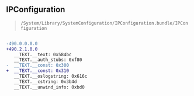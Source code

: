 ## IPConfiguration

> `/System/Library/SystemConfiguration/IPConfiguration.bundle/IPConfiguration`

```diff

-490.0.0.0.0
+490.2.1.0.0
   __TEXT.__text: 0x584bc
   __TEXT.__auth_stubs: 0xf80
-  __TEXT.__const: 0x300
+  __TEXT.__const: 0x310
   __TEXT.__oslogstring: 0x616c
   __TEXT.__cstring: 0x3b4d
   __TEXT.__unwind_info: 0xbd0

```
